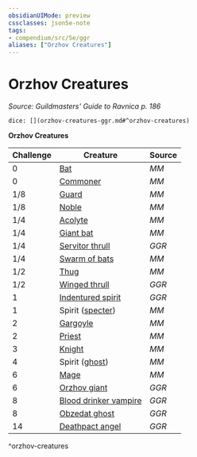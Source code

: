 ```yaml
---
obsidianUIMode: preview
cssclasses: json5e-note
tags:
- compendium/src/5e/ggr
aliases: ["Orzhov Creatures"]
---
```

# Orzhov Creatures
*Source: Guildmasters' Guide to Ravnica p. 186* 

`dice: [](orzhov-creatures-ggr.md#^orzhov-creatures)`

**Orzhov Creatures**

| Challenge | Creature | Source |
|-----------|----------|--------|
| 0 | [Bat](compendium/bestiary/beast/bat.md) | *MM* |
| 0 | [Commoner](compendium/bestiary/humanoid/commoner.md) | *MM* |
| 1/8 | [Guard](compendium/bestiary/humanoid/guard.md) | *MM* |
| 1/8 | [Noble](compendium/bestiary/humanoid/noble.md) | *MM* |
| 1/4 | [Acolyte](compendium/bestiary/humanoid/acolyte.md) | *MM* |
| 1/4 | [Giant bat](compendium/bestiary/beast/giant-bat.md) | *MM* |
| 1/4 | [Servitor thrull](compendium/bestiary/construct/servitor-thrull-ggr.md) | *GGR* |
| 1/4 | [Swarm of bats](compendium/bestiary/beast/swarm-of-bats.md) | *MM* |
| 1/2 | [Thug](compendium/bestiary/humanoid/thug.md) | *MM* |
| 1/2 | [Winged thrull](compendium/bestiary/construct/winged-thrull-ggr.md) | *GGR* |
| 1 | [Indentured spirit](compendium/bestiary/undead/indentured-spirit-ggr.md) | *GGR* |
| 1 | Spirit ([specter](compendium/bestiary/undead/specter.md)) | *MM* |
| 2 | [Gargoyle](compendium/bestiary/elemental/gargoyle.md) | *MM* |
| 2 | [Priest](compendium/bestiary/humanoid/priest.md) | *MM* |
| 3 | [Knight](compendium/bestiary/humanoid/knight.md) | *MM* |
| 4 | Spirit ([ghost](compendium/bestiary/undead/ghost.md)) | *MM* |
| 6 | [Mage](compendium/bestiary/humanoid/mage.md) | *MM* |
| 6 | [Orzhov giant](compendium/bestiary/giant/orzhov-giant-ggr.md) | *GGR* |
| 8 | [Blood drinker vampire](compendium/bestiary/undead/blood-drinker-vampire-ggr.md) | *GGR* |
| 8 | [Obzedat ghost](compendium/bestiary/undead/obzedat-ghost-ggr.md) | *GGR* |
| 14 | [Deathpact angel](compendium/bestiary/celestial/deathpact-angel-ggr.md) | *GGR* |
^orzhov-creatures